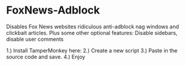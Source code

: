 # FoxNews-Adblock
Disables Fox News websites ridiculous anti-adblock nag windows and clickbait articles. Plus some other optional features: Disable sidebars, disable user comments


1.) Install TamperMonkey here:
2.) Create a new script
3.) Paste in the source code and save.
4.) Enjoy
